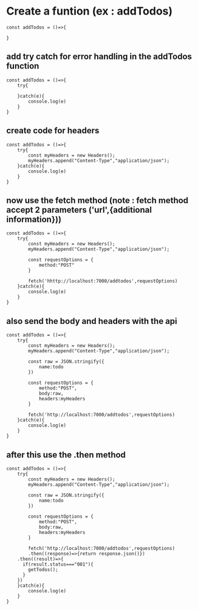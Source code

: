 # Create a funtion (ex : addTodos)
```
const addTodos = ()=>{
    
}
```
## add try catch for error handling in the addTodos function
```
const addTodos = ()=>{
    try{

    }catch(e){
        console.log(e)
    }
}
```
## create code for headers
```
const addTodos = ()=>{
    try{
        const myHeaders = new Headers();
        myHeaders.append("Content-Type","application/json");
    }catch(e){
        console.log(e)
    }
}
```
## now use the fetch method (note : fetch method accept 2 parameters ('url',{additional information}))
```
const addTodos = ()=>{
    try{
        const myHeaders = new Headers();
        myHeaders.append("Content-Type","application/json");

        const requestOptions = {
            method:"POST"
        }

        fetch('hhttp://localhost:7000/addtodos',requestOptions)
    }catch(e){
        console.log(e)
    }
}
```
## also send the body and headers with the api
```
const addTodos = ()=>{
    try{
        const myHeaders = new Headers();
        myHeaders.append("Content-Type","application/json");

        const raw = JSON.stringify({
            name:todo
        })

        const requestOptions = {
            method:"POST",
            body:raw,
            headers:myHeaders
        }

        fetch('http://localhost:7000/addtodos',requestOptions)
    }catch(e){
        console.log(e)
    }
}
```
## after this use the .then method
```
const addTodos = ()=>{
    try{
        const myHeaders = new Headers();
        myHeaders.append("Content-Type","application/json");

        const raw = JSON.stringify({
            name:todo
        })

        const requestOptions = {
            method:"POST",
            body:raw,
            headers:myHeaders
        }

        fetch('http://localhost:7000/addtodos',requestOptions)
        .then((response)=>{return response.json()})
    .then((result)=>{
      if(result.status==="001"){
        getTodos();
      }
    })
    }catch(e){
        console.log(e)
    }
}
```


